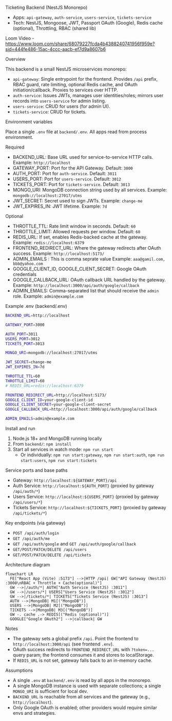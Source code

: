 Ticketing Backend (NestJS Monorepo)

- Apps: `api-gateway`, `auth-service`, `users-service`, `tickets-service`
- Tech: NestJS, Mongoose, JWT, Passport OAuth (Google), Redis cache (optional), Throttling, RBAC (shared lib)

Loom Video - https://www.loom.com/share/68079227fcda4b4388240741956f959e?sid=444fe486-15ac-4ccc-aacb-ef7d9a8607b6


Overview

This backend is a small NestJS microservices monorepo:
- `api-gateway`: Single entrypoint for the frontend. Provides `/api` prefix, RBAC guard, rate limiting, optional Redis cache, and OAuth initiation/callback. Proxies to services over HTTP.
- `auth-service`: Issues JWTs, manages user identities/roles; mirrors user records into `users-service` for admin listing.
- `users-service`: CRUD for users (for admin UI).
- `tickets-service`: CRUD for tickets.

Environment variables

Place a single `.env` file at `backend/.env`. All apps read from process environment.

Required

- BACKEND_URL: Base URL used for service-to-service HTTP calls. Example: `http://localhost`
- GATEWAY_PORT: Port for the API Gateway. Default: `3000`
- AUTH_PORT: Port for `auth-service`. Default: `3011`
- USERS_PORT: Port for `users-service`. Default: `3012`
- TICKETS_PORT: Port for `tickets-service`. Default: `3013`
- MONGO_URI: MongoDB connection string used by all services. Example: `mongodb://localhost:27017/utms`
- JWT_SECRET: Secret used to sign JWTs. Example: `change-me`
- JWT_EXPIRES_IN: JWT lifetime. Example: `7d`

Optional

- THROTTLE_TTL: Rate limit window in seconds. Default: `60`
- THROTTLE_LIMIT: Allowed requests per window. Default: `60`
- REDIS_URL: If set, enables Redis-backed cache at the gateway. Example: `redis://localhost:6379`
- FRONTEND_REDIRECT_URL: Where the gateway redirects after OAuth success. Example: `http://localhost:5173/`
- ADMIN_EMAILS : This is comma seprate value Example: `aaa@gamil.com, bbb@yahoo.com`
- GOOGLE_CLIENT_ID, GOOGLE_CLIENT_SECRET: Google OAuth credentials
- GOOGLE_CALLBACK_URL: OAuth callback URL handled by the gateway. Example: `http://localhost:3000/api/auth/google/callback`
- ADMIN_EMAILS: Comma-separated list that should receive the `admin` role. Example: `admin@example.com`

Example .env (backend/.env)

```bash
BACKEND_URL=http://localhost

GATEWAY_PORT=3000

AUTH_PORT=3011
USERS_PORT=3012
TICKETS_PORT=3013

MONGO_URI=mongodb://localhost:27017/utms

JWT_SECRET=change-me
JWT_EXPIRES_IN=7d

THROTTLE_TTL=60
THROTTLE_LIMIT=60
# REDIS_URL=redis://localhost:6379

FRONTEND_REDIRECT_URL=http://localhost:5173/
GOOGLE_CLIENT_ID=your-google-client-id
GOOGLE_CLIENT_SECRET=your-google-client-secret
GOOGLE_CALLBACK_URL=http://localhost:3000/api/auth/google/callback

ADMIN_EMAILS=admin@example.com
```

Install and run

1. Node.js 18+ and MongoDB running locally
2. From `backend/`: `npm install`
3. Start all services in watch mode: `npm run start`
   - Or individually: `npm run start:gateway`, `npm run start:auth`, `npm run start:users`, `npm run start:tickets`

Service ports and base paths

- Gateway: `http://localhost:${GATEWAY_PORT}/api`
- Auth Service: `http://localhost:${AUTH_PORT}` (proxied by gateway `/api/auth/*`)
- Users Service: `http://localhost:${USERS_PORT}` (proxied by gateway `/api/users/*`)
- Tickets Service: `http://localhost:${TICKETS_PORT}` (proxied by gateway `/api/tickets/*`)

Key endpoints (via gateway)

- `POST /api/auth/login`
- `GET /api/auth/me`
- `GET /api/auth/google` and `GET /api/auth/google/callback`
- `GET/POST/PATCH/DELETE /api/users`
- `GET/POST/PATCH/DELETE /api/tickets`

Architecture diagram

```mermaid
flowchart LR
  FE["React App (Vite) :5173"] -->|HTTP /api| GW["API Gateway (NestJS) :3000\nRBAC + Throttle + Cache(optional)"]
  GW -->|/auth/*| AUTH["Auth Service (NestJS) :3011"]
  GW -->|/users/*| USERS["Users Service (NestJS) :3012"]
  GW -->|/tickets/*| TICKETS["Tickets Service (NestJS) :3013"]
  AUTH -->|MongoDB| M1[("MongoDB")]
  USERS -->|MongoDB| M2[("MongoDB")]
  TICKETS -->|MongoDB| M3[("MongoDB")]
  GW -. cache .-> REDIS[("Redis (optional)")]
  GOOGLE["Google OAuth2"] -->|callback| GW
```

Notes

- The gateway sets a global prefix `/api`. Point the frontend to `http://localhost:3000/api` (see frontend `.env`).
- OAuth success redirects to `FRONTEND_REDIRECT_URL` with `?token=...` query param; the frontend consumes it and stores to localStorage.
- If `REDIS_URL` is not set, gateway falls back to an in-memory cache.

Assumptions

- A single `.env` at `backend/.env` is read by all apps in the monorepo.
- A single MongoDB instance is used with separate collections; a single `MONGO_URI` is sufficient for local dev.
- `BACKEND_URL` is reachable from all services and the gateway (e.g., `http://localhost`).
- Only Google OAuth is enabled; other providers would require similar envs and strategies.

